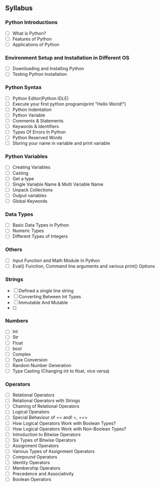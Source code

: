 ## Syllabus

### Python Introductions
- [ ] What is Python?
- [ ] Features of Python
- [ ] Applications of Python

### Environment Setup and Installation in Different OS
- [ ] Downloading and Installing Python
- [ ] Testing Python Installation

### Python Syntax
- [ ] Python Editor(Python IDLE)
- [ ] Execute your first python program(print "Hello World!")
- [ ] Python Indentation
- [ ] Python Variable
- [ ] Comments & Statements
- [ ] Keywords & Identifiers
- [ ] Types Of Errors In Python
- [ ] Python Reserved Words
- [ ] Storing your name in variable and print variable

### Python Variables
- [ ] Creating Variables
- [ ] Casting
- [ ] Get a type
- [ ] Single Variable Name & Multi Variable Name
- [ ] Unpack Collections
- [ ] Output variables
- [ ] Global Keywords

### Data Types
- [ ] Basic Data Types in Python
- [ ] Numeric Types
- [ ] Different Types of Integers

### Others
- [ ] Input Function and Math Module In Python
- [ ] Eval() Function, Command line arguments and various print() Options

### Strings
- [ ] Defined a single line string
- [ ] Converting Between Int Types
- [ ] Immutable And Mutable
- [ ] 

### Numbers
- [ ] Int
- [ ] Str
- [ ] Float
- [ ] bool
- [ ] Complex
- [ ] Type Conversion
- [ ] Random Number Generation
- [ ] Type Casting (Changing int to float, vice versa)

### Operators
- [ ] Relational Operators
- [ ] Relational Operators with Strings
- [ ] Chaining of Relational Operators
- [ ] Logical Operators
- [ ] Special Behaviour of == and! =, ===
- [ ] How Logical Operators Work with Boolean Types?
- [ ] How Logical Operators Work with Non-Boolean Types?
- [ ] Introduction to Bitwise Operators
- [ ] Six Types of Bitwise Operators
- [ ] Assignment Operators
- [ ] Various Types of Assignment Operators
- [ ] Compound Operators
- [ ] Identity Operators
- [ ] Membership Operators
- [ ] Precedence and Associativity
- [ ] Boolean Operators
